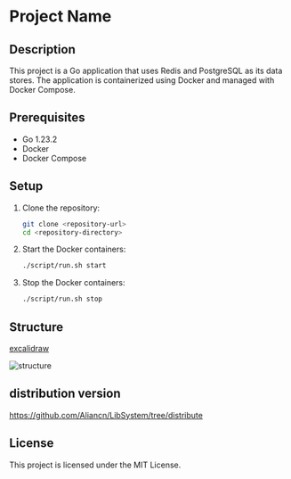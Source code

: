 # Project Name

## Description
This project is a Go application that uses Redis and PostgreSQL as its data stores. The application is containerized using Docker and managed with Docker Compose.

## Prerequisites
- Go 1.23.2
- Docker
- Docker Compose

## Setup

1. Clone the repository:
    ```sh
    git clone <repository-url>
    cd <repository-directory>
    ```

2. Start the Docker containers:
    ```sh
    ./script/run.sh start
    ```

3. Stop the Docker containers:
    ```sh
    ./script/run.sh stop
    ```

##  Structure

[excalidraw](https://excalidraw.com/#json=65P229fufj-26XVtYWjjL,DlrxR_RUbQZ7JBYO1RtnoA)

![structure](https://telegraph-image-92x.pages.dev/file/c9c990648a030ffa0872b-aa6c0fca80323a95f6.png)


## distribution version

https://github.com/Aliancn/LibSystem/tree/distribute

## License
This project is licensed under the MIT License.


